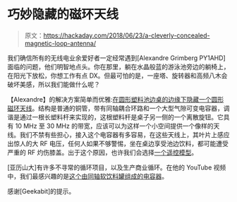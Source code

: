 # 巧妙隐藏的磁环天线

> 原文：<https://hackaday.com/2018/06/23/a-cleverly-concealed-magnetic-loop-antenna/>

我们确信所有的无线电业余爱好者一定经常遇到[Alexandre Grimberg PY1AHD]面临的问题，他们明智地点头。你在那里，躺在水晶般蓝的游泳池旁边的躺椅上，在阳光下放松，你想工作有点 DX。但最可怕的是，一座塔、旋转器和高频八木会破坏美感，所以我们能做什么呢？

【Alexandre】的解决方案简单而优雅:[在圆形塑料池边桌的边缘下隐藏一个圆形磁环天线](http://www.alexloop.com/artigo15.html)。结构是普通的铜管，带有同轴耦合环路和一个大型气隙可变电容器，调谐是通过一根长塑料杆来实现的，这根塑料杆是桌子另一侧的一个离散旋钮。它具有 10 MHz 至 30 MHz 的带宽，应该可以为这样一个小空间提供一个像样的天线。我们不禁有些担心，接入这个电容器有多容易，在这些天线上，其叶片上感应出惊人的大 RF 电压，任何人如果不够警惕，坐在桌边享受池边饮料，都可能遭受严重的 RF 灼伤膝盖。出于这个原因，也许我们会选择[一个遥控模型](https://hackaday.com/2017/05/08/a-remotely-tuned-magnetic-loop-antenna/)。

[亚历山大]有许多不寻常的循环项目，以及生产商业循环。在他的 YouTube 视频中，我们最感兴趣的是[这个由同轴软饮料罐组成的电容器](https://www.youtube.com/watch?v=gaJlrN3cElo)。

感谢[Geekabit]的提示。
